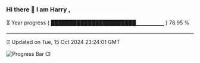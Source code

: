 ### Hi there 👋 I am Harry , 

⏳ Year progress { ███████████████████████▁▁▁▁▁▁▁ } 78.95 %

---

⏰ Updated on Tue, 15 Oct 2024 23:24:01 GMT

![Progress Bar CI](https://github.com/duykhang68/duykhang68/workflows/Progress%20Bar%20CI/badge.svg)
